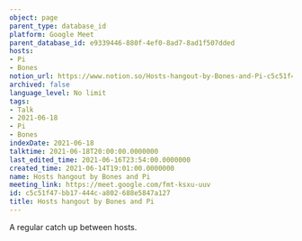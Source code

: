 ```yaml
---
object: page
parent_type: database_id
platform: Google Meet
parent_database_id: e9339446-880f-4ef0-8ad7-8ad1f507dded
hosts:
- Pi
- Bones
notion_url: https://www.notion.so/Hosts-hangout-by-Bones-and-Pi-c5c51f47bb17444ca802688e5847a127
archived: false
language_level: No limit
tags:
- Talk
- 2021-06-18
- Pi
- Bones
indexDate: 2021-06-18
talktime: 2021-06-18T20:00:00.0000000
last_edited_time: 2021-06-16T23:54:00.0000000
created_time: 2021-06-14T19:01:00.0000000
name: Hosts hangout by Bones and Pi
meeting_link: https://meet.google.com/fmt-ksxu-uuv
id: c5c51f47-bb17-444c-a802-688e5847a127
title: Hosts hangout by Bones and Pi
---
```


A regular catch up between hosts.


